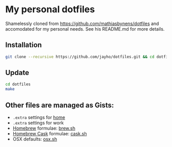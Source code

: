 # My personal dotfiles
Shamelessly cloned from https://github.com/mathiasbynens/dotfiles and accomodated for my personal needs. See his README.md for more details.
## Installation
```bash
git clone --recursive https://github.com/jayho/dotfiles.git && cd dotfiles && make install
```
## Update
```bash
cd dotfiles
make
```
## Other files are managed as Gists:
* `.extra` settings for [home](https://gist.github.com/jayho/c5776133b6f91734bd9c)
* `.extra` settings for work
* [Homebrew](http://brew.sh/) formulae: [brew.sh](https://gist.github.com/jayho/b1214f1e55f5034e96b5)
* [Homebrew Cask](https://github.com/phinze/homebrew-cask) formulae: [cask.sh](https://gist.github.com/jayho/9b9460b9bef11df1dc12)
* OSX defaults: [osx.sh](https://gist.github.com/jayho/3629ca4a37081237a24f)
